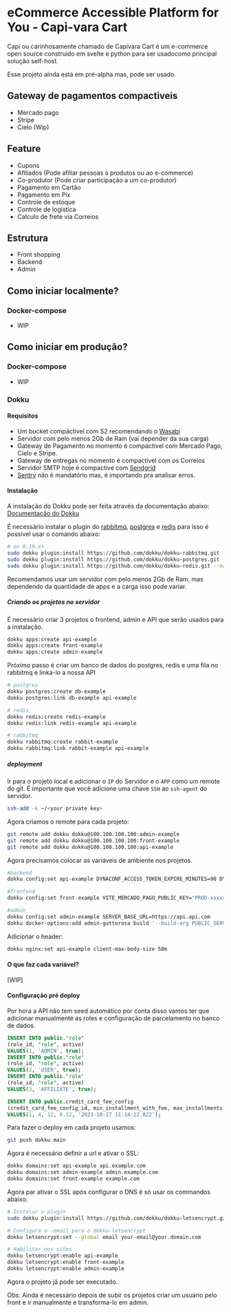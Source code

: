 # eCommerce Accessible Platform for You - Capi-vara Cart

Capi ou carinhosamente chamado de Capivara Cart é um e-commerce open source construido em svelte e python para ser usadocomo principal solução self-host.

Esse projeto ainda está em pré-alpha mas, pode ser usado.

## Gateway de pagamentos compactiveis
- Mercado pago
- Stripe
- Cielo (Wip)

## Feature
- Cupons
- Afiliados (Pode afiliar pessoas a produtos ou ao e-commerce)
- Co-produtor (Pode criar participação a um co-produtor)
- Pagamento em Cartão
- Pagamento em Pix
- Controle de estoque
- Controle de logística
- Calculo de frete via Correios


## Estrutura
- Front shopping
- Backend
- Admin

## Como iniciar localmente?

### Docker-compose
- WIP

## Como iniciar em produção?

### Docker-compose
- WIP

### Dokku

#### Requisitos
- Um bucket compáctivel com S2 recomendando o [Wasabi](https://wasabi.com/)
- Servidor com pelo menos 2Gb de Ram (vai depender da sua carga)
- Gateway de Pagamento no momento é compáctivel com Mercado Pago, Cielo e Stripe.
- Gateway de entregas no momento é compactivel com os Correios
- Servidor SMTP hoje é compactive com [Sendgrid](https://sendgrid.com/en-us)
- [Sentry](https://sentry.io) não é mandatório mas, é importando pra analisar erros.
#### Instalação

A instalação do Dokku pode ser feita através da documentação abaixo:
[Documentação do Dokku](https://dokku.com/docs/getting-started/installation/#1-install-dokku)

É necessário instalar o plugin do [rabbitmq](https://github.com/dokku/dokku-rabbitmq), [postgres](https://dokku.com/docs/deployment/application-deployment/) e [redis](https://github.com/dokku/dokku-redis) para isso é possível usar o comando abaixo:

```bash
# on 0.19.x+
sudo dokku plugin:install https://github.com/dokku/dokku-rabbitmq.git --name rabbitmq
sudo dokku plugin:install https://github.com/dokku/dokku-postgres.git
sudo dokku plugin:install https://github.com/dokku/dokku-redis.git --name redis
```

Recomendamos usar um servidor com pelo menos 2Gb de Ram, mas dependendo da quantidade de apps e a carga isso pode variar.

##### Criando os projetos no servidor

É necessário criar 3 projetos o frontend, admin e API que serão usados para a instalação.
```bash
dokku apps:create api-example
dokku apps:create front-example
dokku apps:create admin-example
```

Próximo passo é criar um banco de dados do postgres, redis e uma fila no rabbitmq e linka-lo a nossa API
```bash
# postgres
dokku postgres:create db-example
dokku postgres:link db-example api-example

# redis
dokku redis:create redis-example
dokku redis:link redis-example api-example

# rabbitmq
dokku rabbitmq:create rabbit-example
dokku rabbitmq:link rabbit-example api-example
```

##### deployment
Ir para o projeto local e adicionar o `IP` do Servidor e o `APP` como um remote do git. É importante que você adicione uma chave `SSH` ao `ssh-agent` do servidor.

```bash
ssh-add -k ~/<your private key>
```

Agora criamos o remote para cada projeto:

```bash
git remote add dokku dokku@100.100.100.100:admin-example
git remote add dokku dokku@100.100.100.100:front-example
git remote add dokku dokku@100.100.100.100:api-example
```

Agora precisamos colocar as variáveis de ambiente nos projetos.

```bash
#backend
dokku config:set api-example DYNACONF_ACCESS_TOKEN_EXPIRE_MINUTES=90 DYNACONF_ADMIN_URL=https://demo.admin.example.com DYNACONF_API_MAIL_URL=https://testapi.com/ DYNACONF_AWS_ACCESS_KEY_ID="xxxxxxx" DYNACONF_AWS_SECRET_ACCESS_KEY="xxxxxx" DYNACONF_BROKER_URL=amqp://example:xxxxxx@dokku-rabbitmq-staging:5672/example DYNACONF_BUCKET_NAME=cdn.example.com DYNACONF_COMPANY=Capivara DYNACONF_CORREIOSBR_API_SECRET="xxxxxxx" DYNACONF_CORREIOSBR_CEP_ORIGIN=1000000 DYNACONF_CORREIOSBR_PASS=usercorreios DYNACONF_CORREIOSBR_POSTAL_CART=000011111 DYNACONF_CORREIOSBR_USER="111111gr." DYNACONF_DATABASE_URI=postgresql+psycopg://postgres:xxxxx@dokku-postgres-example:5432/example DYNACONF_DATABASE_URL=postgresql+psycopg://postgres:xxxxx@dokku-postgres-example:5432/example DYNACONF_EMAIL_FROM=contact@jonatasoliveira.dev DYNACONF_ENDPOINT_UPLOAD_CLIENT=https://s3.us-east-2.wasabisys.com/ DYNACONF_ENDPOINT_UPLOAD_REGION=us-east-2 DYNACONF_ENVIRONMENT=production DYNACONF_FILE_UPLOAD_CLIENT=WASABI DYNACONF_FILE_UPLOAD_PATH=https://cdn.example.com/ DYNACONF_FRONTEND_URL=https://demo.capicart.com DYNACONF_FRONTEND_URLS=https://demo.capicart.com DYNACONF_GATEWAY_API=API_KEY DYNACONF_GATEWAY_CRYP=CRYP_KEY DYNACONF_MERCADO_PAGO_ACCESS_TOKEN=PROD-xxx-xxxx-xxx-xxxx DYNACONF_MERCADO_PAGO_PUBLIC_KEY=PROD-xxxxx-xxx-xx-xx-xxxx DYNACONF_MERCADO_PAGO_URL=https://api.mercadopago.com DYNACONF_PAYMENT_GATEWAY_URL=URL_GATEWAY DYNACONF_REDIS_DB=0 DYNACONF_REDIS_URL=redis://:xxxxx@dokku-redis-example:6379 DYNACONF_RESULT_BACKEND=rpc:// DYNACONF_SENDGRID_API_KEY="SG.xxx.xxxw-xxxxx" DYNACONF_SETRY_DSN=https://xxxx@o11111eee.ingest.sentry.io/ss12333 DYNACONF_STRIPE_API_KEY="pk_xxxxxxxl" DYNACONF_STRIPE_SECRET_KEY="sk_xxxxxxxxxx"

#frontend
dokku config:set front-example VITE_MERCADO_PAGO_PUBLIC_KEY="PROD-xxxxx-xxx-xxx-xxxx-xxxx" VITE_MERCADO_PAGO_ACCESS_TOKEN="PROD-xxxxx-xxxx-xxxx-xxxxxx" VITE_SERVER_BASE_URL=https://demo.api.capicart.com/docs WHATSAPP_NUMBER="+5511123456789" URL_LOGO="https://site.com/logo.svg" RECAPTCHA_KEY="xxxx" RECAPTCHA_SECRET_KEY="xxxxx" SENTRY_DSN="xxx" SENTRY_ENV="production" ALT_LOGO="logo" GTAG_ID="xxxxx"

#admin
dokku config:set admin-example SERVER_BASE_URL=https://api.api.com
dokku docker-options:add admin-gattorosa build '--build-arg PUBLIC_SERVER_BASE_URL'
```

Adicionar o header:
```bash
dokku nginx:set api-example client-max-body-size 50m
```

#### O que faz cada variável?
[WIP]


#### Configuração pré deploy
Por hora a API não tem seed automático por conta disso vamos ter que adicionar manualmente as roles e configuração de parcelamento no banco de dados.


```sql
INSERT INTO public."role"
(role_id, "role", active)
VALUES(1, 'ADMIN', true);
INSERT INTO public."role"
(role_id, "role", active)
VALUES(2, 'USER', true);
INSERT INTO public."role"
(role_id, "role", active)
VALUES(3, 'AFFILIATE', true);

INSERT INTO public.credit_card_fee_config
(credit_card_fee_config_id, min_installment_with_fee, max_installments, fee, active_date)
VALUES(1, 4, 12, 0.12, '2023-10-17 11:14:22.822');
```

Para fazer o deploy em cada projeto usamos:

```bash
git push dokku main
```

Agora é necessário definir a url e ativar o SSL:


```bash
dokku domains:set api-example api.example.com
dokku domains:set admin-example admin.example.com
dokku domains:set front-example example.com
```

Agora par ativar o SSL após configurar o DNS é só usar os commandos abaixo:

```bash
# Instalar o plugin
sudo dokku plugin:install https://github.com/dokku/dokku-letsencrypt.github

# Configura o -email para o dokku-letsencrypt
dokku letsencrypt:set --global email your-email@your.domain.com

# Habilitar nos sites
dokku letsencrypt:enable api-example
dokku letsencrypt:enable front-example
dokku letsencrypt:enable admin-example
```

Agora o projeto já pode ser executado.


Obs: Ainda é necessário depois de subir os projetos criar um usuário pelo front e ir manualmente e transforma-lo em admin.

